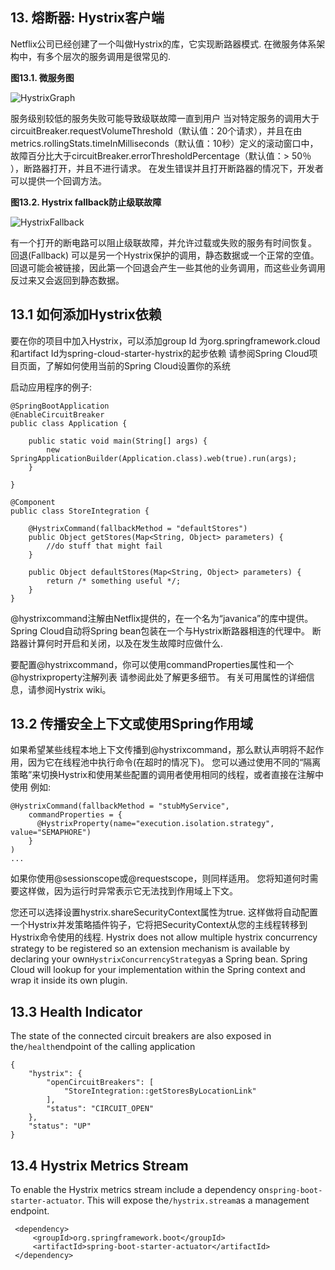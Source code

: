 ## 13. 熔断器: Hystrix客户端

Netflix公司已经创建了一个叫做Hystrix的库，它实现断路器模式. 在微服务体系架构中，有多个层次的服务调用是很常见的.

**图13.1. 微服务图**

![](http://cloud.spring.io/spring-cloud-static/Dalston.SR4/multi/images/HystrixGraph.png "HystrixGraph")

服务级别较低的服务失败可能导致级联故障一直到用户 当对特定服务的调用大于circuitBreaker.requestVolumeThreshold（默认值：20个请求），并且在由metrics.rollingStats.timeInMilliseconds（默认值：10秒）定义的滚动窗口中，故障百分比大于circuitBreaker.errorThresholdPercentage（默认值：> 50％ ），断路器打开，并且不进行请求。 在发生错误并且打开断路器的情况下，开发者可以提供一个回调方法。

**图13.2. Hystrix fallback防止级联故障**

![](http://cloud.spring.io/spring-cloud-static/Dalston.SR4/multi/images/HystrixFallback.png "HystrixFallback")

有一个打开的断电路可以阻止级联故障，并允许过载或失败的服务有时间恢复。 回退(Fallback) 可以是另一个Hystrix保护的调用，静态数据或一个正常的空值。 回退可能会被链接，因此第一个回退会产生一些其他的业务调用，而这些业务调用反过来又会返回到静态数据。

## 13.1 如何添加Hystrix依赖

要在你的项目中加入Hystrix，可以添加group Id 为org.springframework.cloud和artifact Id为spring-cloud-starter-hystrix的起步依赖 请参阅Spring Cloud项目页面，了解如何使用当前的Spring Cloud设置你的系统

启动应用程序的例子:

    @SpringBootApplication
    @EnableCircuitBreaker
    public class Application {
    
        public static void main(String[] args) {
            new SpringApplicationBuilder(Application.class).web(true).run(args);
        }
    
    }
    
    @Component
    public class StoreIntegration {
    
        @HystrixCommand(fallbackMethod = "defaultStores")
        public Object getStores(Map<String, Object> parameters) {
            //do stuff that might fail
        }
    
        public Object defaultStores(Map<String, Object> parameters) {
            return /* something useful */;
        }
    }
    

@hystrixcommand注解由Netflix提供的，在一个名为“javanica”的库中提供。 Spring Cloud自动将Spring bean包装在一个与Hystrix断路器相连的代理中。 断路器计算何时开启和关闭，以及在发生故障时应做什么.

要配置@hystrixcommand，你可以使用commandProperties属性和一个@hystrixproperty注解列表 请参阅此处了解更多细节。 有关可用属性的详细信息，请参阅Hystrix wiki。

## 13.2 传播安全上下文或使用Spring作用域

如果希望某些线程本地上下文传播到@hystrixcommand，那么默认声明将不起作用，因为它在线程池中执行命令(在超时的情况下)。 您可以通过使用不同的“隔离策略”来切换Hystrix和使用某些配置的调用者使用相同的线程，或者直接在注解中使用 例如:

    @HystrixCommand(fallbackMethod = "stubMyService",
        commandProperties = {
          @HystrixProperty(name="execution.isolation.strategy", value="SEMAPHORE")
        }
    )
    ...
    

如果你使用@sessionscope或@requestscope，则同样适用。 您将知道何时需要这样做，因为运行时异常表示它无法找到作用域上下文。

您还可以选择设置hystrix.shareSecurityContext属性为true. 这样做将自动配置一个Hystrix并发策略插件钩子，它将把SecurityContext从您的主线程转移到Hystrix命令使用的线程. Hystrix does not allow multiple hystrix concurrency strategy to be registered so an extension mechanism is available by declaring your own`HystrixConcurrencyStrategy`as a Spring bean. Spring Cloud will lookup for your implementation within the Spring context and wrap it inside its own plugin.

## 13.3 Health Indicator

The state of the connected circuit breakers are also exposed in the`/health`endpoint of the calling application

    {
        "hystrix": {
            "openCircuitBreakers": [
                "StoreIntegration::getStoresByLocationLink"
            ],
            "status": "CIRCUIT_OPEN"
        },
        "status": "UP"
    }
    

## 13.4 Hystrix Metrics Stream

To enable the Hystrix metrics stream include a dependency on`spring-boot-starter-actuator`. This will expose the`/hystrix.stream`as a management endpoint.

     <dependency>
         <groupId>org.springframework.boot</groupId>
         <artifactId>spring-boot-starter-actuator</artifactId>
     </dependency>
